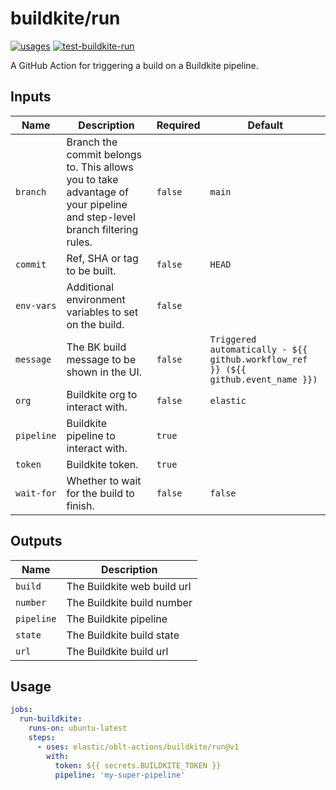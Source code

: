 # <!--name-->buildkite/run<!--/name-->

[![usages](https://img.shields.io/badge/usages-white?logo=githubactions&logoColor=blue)](https://github.com/search?q=elastic%2Foblt-actions%2Fbuildkite%2Frun+%28path%3A.github%2Fworkflows+OR+path%3A**%2Faction.yml+OR+path%3A**%2Faction.yaml%29&type=code)
[![test-buildkite-run](https://github.com/elastic/oblt-actions/actions/workflows/test-buildkite-run.yml/badge.svg?branch=main)](https://github.com/elastic/oblt-actions/actions/workflows/test-buildkite-run.yml)

<!--description-->
A GitHub Action for triggering a build on a Buildkite pipeline.
<!--/description-->

## Inputs

<!--inputs-->
| Name       | Description                                                                                                             | Required | Default                                                                           |
|------------|-------------------------------------------------------------------------------------------------------------------------|----------|-----------------------------------------------------------------------------------|
| `branch`   | Branch the commit belongs to. This allows you to take advantage of your pipeline and step-level branch filtering rules. | `false`  | `main`                                                                            |
| `commit`   | Ref, SHA or tag to be built.                                                                                            | `false`  | `HEAD`                                                                            |
| `env-vars` | Additional environment variables to set on the build.                                                                   | `false`  | ` `                                                                               |
| `message`  | The BK build message to be shown in the UI.                                                                             | `false`  | `Triggered automatically - ${{ github.workflow_ref }} (${{ github.event_name }})` |
| `org`      | Buildkite org to interact with.                                                                                         | `false`  | `elastic`                                                                         |
| `pipeline` | Buildkite pipeline to interact with.                                                                                    | `true`   | ` `                                                                               |
| `token`    | Buildkite token.                                                                                                        | `true`   | ` `                                                                               |
| `wait-for` | Whether to wait for the build to finish.                                                                                | `false`  | `false`                                                                           |
<!--/inputs-->

## Outputs

<!--outputs-->
| Name       | Description                 |
|------------|-----------------------------|
| `build`    | The Buildkite web build url |
| `number`   | The Buildkite build number  |
| `pipeline` | The Buildkite pipeline      |
| `state`    | The Buildkite build state   |
| `url`      | The Buildkite build url     |
<!--/outputs-->

## Usage
<!--usage action="elastic/oblt-actions/**" version="env:VERSION"-->
```yaml
jobs:
  run-buildkite:
    runs-on: ubuntu-latest
    steps:
      - uses: elastic/oblt-actions/buildkite/run@v1
        with:
          token: ${{ secrets.BUILDKITE_TOKEN }}
          pipeline: 'my-super-pipeline'
```
<!--/usage-->
